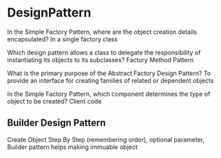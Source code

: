 # DesignPattern


In the Simple Factory Pattern, where are the object creation details encapsulated?
In a single factory class


Which design pattern allows a class to delegate the responsibility of instantiating its objects to its subclasses?
Factory Method Pattern


What is the primary purpose of the Abstract Factory Design Pattern?
To provide an interface for creating families of related or dependent objects


In the Simple Factory Pattern, which component determines the type of object to be created?
Client code


## Builder Design Pattern

Create Object Step By Step (remembering order), optional parameter, 
Builder pattern helps making immuable object



